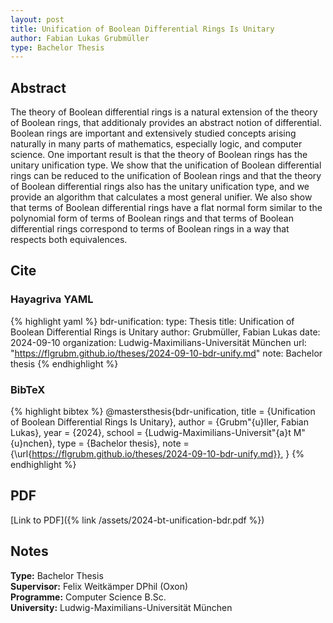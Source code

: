 ```yaml
---
layout: post
title: Unification of Boolean Differential Rings Is Unitary
author: Fabian Lukas Grubmüller
type: Bachelor Thesis
---
```


## Abstract

The theory of Boolean differential rings is a natural extension of the theory of Boolean rings, that additionaly provides an abstract notion of differential. Boolean rings are important and extensively studied concepts arising naturally in many parts of mathematics, especially logic, and computer science. One important result is that the theory of Boolean rings has the unitary unification type. We show that the unification of Boolean differential rings can be reduced to the unification of Boolean rings and that the theory of Boolean differential rings also has the unitary unification type, and we provide an algorithm that calculates a most general unifier. We also show that terms of Boolean differential rings have a flat normal form similar to the polynomial form of terms of Boolean rings and that terms of Boolean differential rings correspond to terms of Boolean rings in a way that respects both equivalences.

## Cite

### Hayagriva YAML

{% highlight yaml %}
bdr-unification:
  type: Thesis
  title: Unification of Boolean Differential Rings is Unitary
  author: Grubmüller, Fabian Lukas
  date: 2024-09-10
  organization: Ludwig-Maximilians-Universität München
  url: "https://flgrubm.github.io/theses/2024-09-10-bdr-unify.md"
  note: Bachelor thesis
{% endhighlight %}

### BibTeX

{% highlight bibtex %}
@mastersthesis{bdr-unification,
    title = {Unification of Boolean Differential Rings Is Unitary},
    author = {Grubm\"{u}ller, Fabian Lukas},
    year = {2024},
    school = {Ludwig-Maximilians-Universit\"{a}t M\"{u}nchen},
    type = {Bachelor thesis},
    note = {\url{https://flgrubm.github.io/theses/2024-09-10-bdr-unify.md}},
}
{% endhighlight %}

## PDF

[Link to PDF]({% link /assets/2024-bt-unification-bdr.pdf %})

## Notes

**Type:** Bachelor Thesis\
**Supervisor:** Felix Weitkämper DPhil (Oxon)\
**Programme:** Computer Science B.Sc.\
**University:** Ludwig-Maximilians-Universität München
